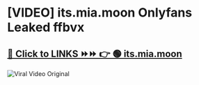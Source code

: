 
 # [VIDEO] its.mia.moon Onlyfans Leaked ffbvx

## <h2><a href="https://clipsfans.com/its.mia.moon&ref=git">🔗 Click to LINKS ⏩⏩ 👉 🟢 its.mia.moon </a></h2>

<a href="https://clipsfans.com/its.mia.moon&ref=git" rel="nofollow" data-target="animated-image.originalLink"><img src="https://i.ibb.co.com/xMMVF88/686577567.gif" alt="Viral Video Original" style="max-width: 100%; display: inline-block;" data-target="animated-image.originalImage"></a>


